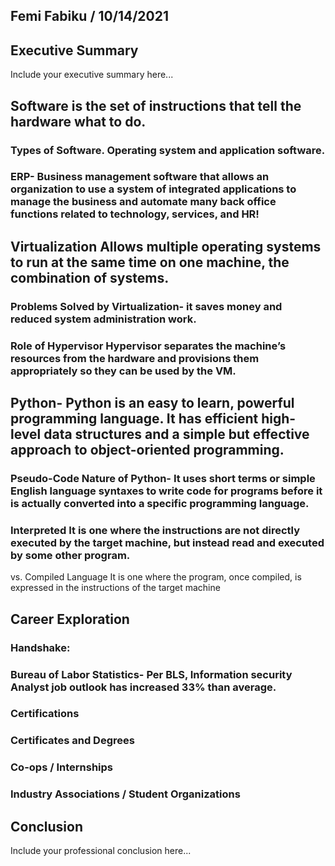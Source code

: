 ## Femi Fabiku / 10/14/2021

## Executive Summary 
Include your executive summary here...

## Software is the set of instructions that tell the hardware what to do. 


### Types of Software. Operating system and application software.
### ERP- Business management software that allows an organization to use a system of integrated applications to manage the business and automate many back office functions related to technology, services, and HR!



## Virtualization Allows multiple operating systems to run at the same time on one machine, the combination of systems.

### Problems Solved by Virtualization- it saves money and reduced system administration work. 

### Role of Hypervisor Hypervisor separates the machine’s resources from the hardware and provisions them appropriately so they can be used by the VM. 


## Python- Python is an easy to learn, powerful programming language. It has efficient high-level data structures and a simple but effective approach to object-oriented programming. 

### Pseudo-Code Nature of Python- It uses short terms or simple English language syntaxes to write code for programs before it is actually converted into a specific programming language.

### Interpreted  It is one where the instructions are not directly executed by the target machine, but instead read and executed by some other program. 
vs. 
Compiled Language  It is one where the program, once compiled, is expressed in the instructions of the target machine

## Career Exploration

### Handshake: 
### Bureau of Labor Statistics- Per BLS, Information security Analyst job outlook has increased 33% than average.
### Certifications
### Certificates and Degrees
### Co-ops / Internships
### Industry Associations / Student Organizations

## Conclusion

Include your professional conclusion here...
